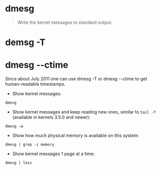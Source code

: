 # dmesg

> Write the kernel messages to standard output.

# demsg -T
# dmesg --ctime
Since about July 2011 one can use dmesg -T or dmesg --ctime to get human-readable timestamps.

- Show kernel messages:

`dmesg`

- Show kernel messages and keep reading new ones, similar to `tail -f` (available in kernels 3.5.0 and newer):

`dmesg -w`

- Show how much physical memory is available on this system:

`dmesg | grep -i memory`

- Show kernel messages 1 page at a time:

`dmesg | less`

